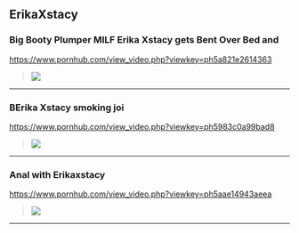## ErikaXstacy
### Big Booty Plumper MILF Erika Xstacy gets Bent Over Bed and 
https://www.pornhub.com/view_video.php?viewkey=ph5a821e2614363
>![](https://ci.phncdn.com/videos/201802/12/154451072/original/(m=ecuKGgaaaa)(mh=URaV3xB23RZyfnZt)8.jpg)
---
### BErika Xstacy smoking joi
https://www.pornhub.com/view_video.php?viewkey=ph5983c0a99bad8
>![](https://di.phncdn.com/videos/201708/04/127119941/original/(m=ecuKGgaaaa)(mh=3GenZuAf-f1k6IMu)12.jpg)
---
### Anal with Erikaxstacy
https://www.pornhub.com/view_video.php?viewkey=ph5aae14943aeea
>![](https://ci.phncdn.com/videos/201803/18/158569372/original/(m=ecuKGgaaaa)(mh=3bDRErn9QiT9lB-l)3.jpg)
---
